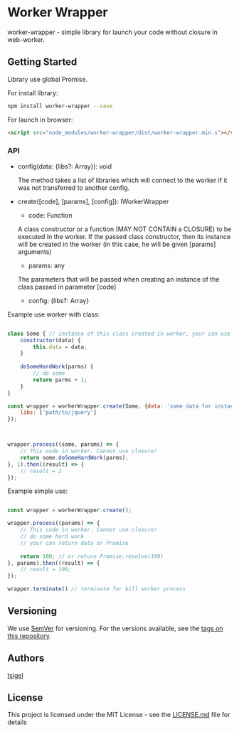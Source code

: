 # Worker Wrapper

worker-wrapper - simple library for launch your code without closure in web-worker.

## Getting Started

Library use global Promise.

For install library:
```bash
npm install worker-wrapper --save
```
For launch in browser:
```html
<script src="node_modules/worker-wrapper/dist/worker-wrapper.min.s"></script>
```

### API


* config(data: {libs?: Array<string>}): void

  The method takes a list of libraries which will connect to the worker if it was not transferred to another config.
  
* create([code], [params], [config]): IWorkerWrapper
    * code: Function
    
    A class constructor or a function (MAY NOT CONTAIN a CLOSURE) to be executed in the worker.
    If the passed class constructor, then its instance will be created in the worker (in this
    case, he will be given [params] arguments)
    
    * params: any
    
    The parameters that will be passed when creating an instance of the class passed in parameter [code]
    
    * config: {libs?: Array<string>}
    
Example use worker with class:

```javascript

class Some { // instance of this class created in worker, your can use jQuery here
    constructor(data) {
        this.data = data;
    }
    
    doSomeHardWork(parms) {
        // do some
        return parms + 1;
    }
}

const wrapper = workerWrapper.create(Some, {data: 'some data for instance of Some'}, {
    libs: ['path/to/jquery']
});



wrapper.process((some, params) => {
    // This code in worker. Cannot use closure!
    return some.doSomeHardWork(parms);
}, 1).then((result) => {
    // result = 2
});

```

Example simple use:

```javascript

const wrapper = workerWrapper.create();

wrapper.process((params) => {
    // This code in worker. Cannot use closure!
    // do some hard work
    // your can return data or Promise
    
    return 100; // or return Promise.resolve(100)
}, params).then((result) => {
    // result = 100;
});

wrapper.terminate() // terminate for kill worker process

```


## Versioning

We use [SemVer](http://semver.org/) for versioning. For the versions available, see the [tags on this repository](https://github.com/tsigel/worker-wrapper/tags). 

## Authors

[tsigel](https://github.com/tsigel)

## License

This project is licensed under the MIT License - see the [LICENSE.md](LICENSE.md) file for details